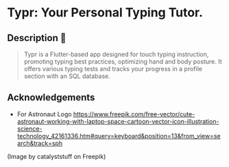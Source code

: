 # Typr: Your Personal Typing Tutor.

## Description 📜 
> Typr is a Flutter-based app designed for touch typing instruction, promoting typing best practices, optimizing hand and body posture. It offers various typing tests and tracks your progress in a profile section with an SQL database.

## Acknowledgements

- For Astronaut Logo
https://www.freepik.com/free-vector/cute-astronaut-working-with-laptop-space-cartoon-vector-icon-illustration-science-technology_42161336.htm#query=keyboard&position=13&from_view=search&track=sph

(Image by catalyststuff on Freepik)
